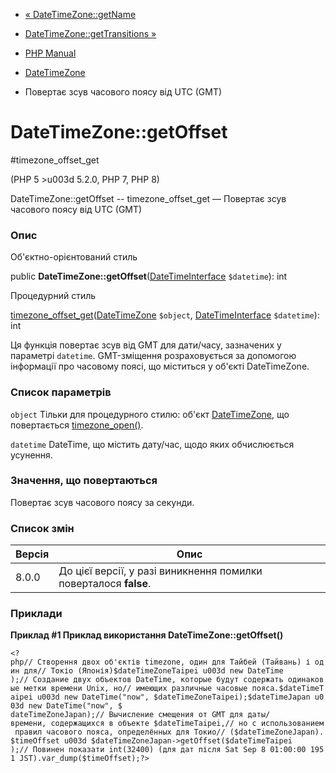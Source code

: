 - [« DateTimeZone::getName](datetimezone.getname.md)
- [DateTimeZone::getTransitions »](datetimezone.gettransitions.md)

- [PHP Manual](index.md)
- [DateTimeZone](class.datetimezone.md)
- Повертає зсув часового поясу від UTC (GMT)

# DateTimeZone::getOffset

#timezone_offset_get

(PHP 5 \>u003d 5.2.0, PHP 7, PHP 8)

DateTimeZone::getOffset -- timezone_offset_get — Повертає зсув
часового поясу від UTC (GMT)

### Опис

Об'єктно-орієнтований стиль

public
**DateTimeZone::getOffset**([DateTimeInterface](class.datetimeinterface.md)
`$datetime`): int

Процедурний стиль

[timezone_offset_get](function.timezone-offset-get.md)([DateTimeZone](class.datetimezone.md)
`$object`, [DateTimeInterface](class.datetimeinterface.md)
`$datetime`): int

Ця функція повертає зсув від GMT для дати/часу, зазначених у
параметрі `datetime`. GMT-зміщення розраховується за допомогою інформації про
часовому поясі, що міститься у об'єкті DateTimeZone.

### Список параметрів

`object`
Тільки для процедурного стилю: об'єкт
[DateTimeZone](class.datetimezone.md), що повертається
[timezone_open()](function.timezone-open.md).

`datetime`
DateTime, що містить дату/час, щодо яких обчислюється
усунення.

### Значення, що повертаються

Повертає зсув часового поясу за секунди.

### Список змін

| Версія | Опис                                                             |
| ------ | ---------------------------------------------------------------- |
| 8.0.0  | До цієї версії, у разі виникнення помилки поверталося **false**. |

### Приклади

**Приклад #1 Приклад використання **DateTimeZone::getOffset()****

`<?php// Створення двох об'єктів timezone, один для Тайбей (Тайвань) і один для// Токіо (Японія)$dateTimeZoneTaipei u003d new DateTime );// Создание двух объектов DateTime, которые будут содержать одинаковые метки времени Unix, но// имеющих различные часовые пояса.$dateTimeTaipei u003d new DateTime("now", $dateTimeZoneTaipei);$dateTimeJapan u003d new DateTime("now", $ dateTimeZoneJapan);// Вычисление смещения от GMT для даты/времени, содержащихся в объекте $dateTimeTaipei,// но с использованием правил часового пояса, определённых для Токио// ($dateTimeZoneJapan).$timeOffset u003d $dateTimeZoneJapan->getOffset($dateTimeTaipei );// Повинен показати int(32400) (для дат після Sat Sep 8 01:00:00 1951 JST).var_dump($timeOffset);?> `

